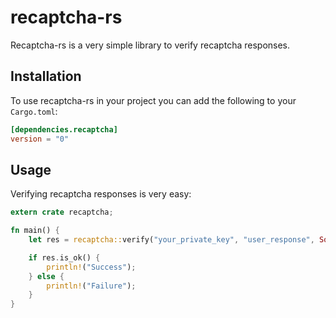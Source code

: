 # recaptcha-rs
Recaptcha-rs is a very simple library to verify recaptcha responses.

## Installation
To use recaptcha-rs in your project you can add the following to your `Cargo.toml`:
```toml
[dependencies.recaptcha]
version = "0"
```

## Usage
Verifying recaptcha responses is very easy:
```rust
extern crate recaptcha;

fn main() {
    let res = recaptcha::verify("your_private_key", "user_response", Some("user_ip"));

    if res.is_ok() {
        println!("Success");
    } else {
        println!("Failure");
    }
}

```
